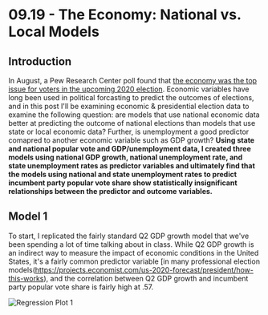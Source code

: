 # 09.19 - The Economy: National vs. Local Models
## Introduction
In August, a Pew Research Center poll found that [the economy was the top issue for voters in the upcoming 2020 election](https://www.pewresearch.org/politics/2020/08/13/important-issues-in-the-2020-election/). Economic variables have long been used in political forcasting to predict the outcomes of elections, and in this post I'll be examining economic & presidential election data to examine the following question: are models that use national economic data better at predicting the outcome of national elections than models that use state or local economic data? Further, is unemployment a good predictor comapred to another economic variable such as GDP growth? **Using state and national popular vote and GDP/unemployment data, I created three models using national GDP growth, national unemployment rate, and state unemployment rates as predictor variables and ultimately find that the models using national and state unemployment rates to predict incumbent party popular vote share show statistically insignificant relationships between the predictor and outcome variables.**

## Model 1
To start, I replicated the fairly standard Q2 GDP growth model that we've been spending a lot of time talking about in class. While Q2 GDP growth is an indirect way to measure the impact of economic conditions in the United States, it's a fairly common predictor variable [in many professional election models(https://projects.economist.com/us-2020-forecast/president/how-this-works), and the correlation between Q2 GDP growth and incumbent party popular vote share is fairly high at .57. 

![Regression Plot 1](q2_GDP_pvshare.png)
